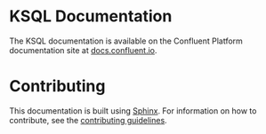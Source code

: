 # KSQL Documentation

The KSQL documentation is available on the Confluent Platform documentation site at [docs.confluent.io](https://docs.confluent.io/current/ksql/docs/index.html).


# Contributing

This documentation is built using [Sphinx](http://sphinx-doc.org). For information on how to contribute, see the [contributing guidelines](contributing.md).